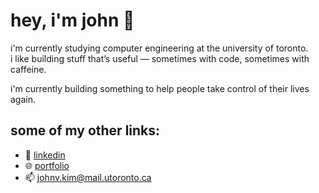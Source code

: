 # hey, i'm john 👋

i'm currently studying computer engineering at the university of toronto.  
i like building stuff that’s useful — sometimes with code, sometimes with caffeine.

i'm currently building something to help people take control of their lives again.
<!--
## some things about me:
- i'm interested in...

## things i’ve worked on lately:
- 📊 a time series forecasting api (lstm, arima, prophet — the whole gang)
- 🧾 a bookkeeping app for my dad’s small business (node + mongo + a lot of console.logs)
-->

## some of my other links:
- 🔗 [linkedin](https://linkedin.com/in/johnvkim)
- 🌐 [portfolio](https://johnvkim.vercel.app/)
- 📫 johnv.kim@mail.utoronto.ca

<!-- probably should update this more often -->
